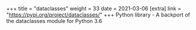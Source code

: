 +++
title = "dataclasses"
weight = 33
date = 2021-03-06
[extra]
link = "https://pypi.org/project/dataclasses/"
+++
Python library - A backport of the dataclasses module for Python 3.6

